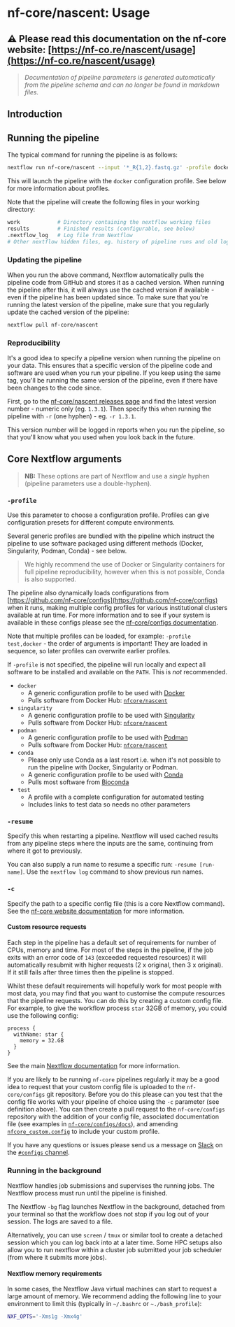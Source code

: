 # nf-core/nascent: Usage

## :warning: Please read this documentation on the nf-core website: [https://nf-co.re/nascent/usage](https://nf-co.re/nascent/usage)

> _Documentation of pipeline parameters is generated automatically from the pipeline schema and can no longer be found in markdown files._

## Introduction

<!-- TODO nf-core: Add documentation about anything specific to running your pipeline. For general topics, please point to (and add to) the main nf-core website. -->

## Running the pipeline

The typical command for running the pipeline is as follows:

```bash
nextflow run nf-core/nascent --input '*_R{1,2}.fastq.gz' -profile docker
```

This will launch the pipeline with the `docker` configuration profile. See below for more information about profiles.

Note that the pipeline will create the following files in your working directory:

```bash
work            # Directory containing the nextflow working files
results         # Finished results (configurable, see below)
.nextflow_log   # Log file from Nextflow
# Other nextflow hidden files, eg. history of pipeline runs and old logs.
```

### Updating the pipeline

When you run the above command, Nextflow automatically pulls the pipeline code from GitHub and stores it as a cached version. When running the pipeline after this, it will always use the cached version if available - even if the pipeline has been updated since. To make sure that you're running the latest version of the pipeline, make sure that you regularly update the cached version of the pipeline:

```bash
nextflow pull nf-core/nascent
```

### Reproducibility

It's a good idea to specify a pipeline version when running the pipeline on your data. This ensures that a specific version of the pipeline code and software are used when you run your pipeline. If you keep using the same tag, you'll be running the same version of the pipeline, even if there have been changes to the code since.

First, go to the [nf-core/nascent releases page](https://github.com/nf-core/nascent/releases) and find the latest version number - numeric only (eg. `1.3.1`). Then specify this when running the pipeline with `-r` (one hyphen) - eg. `-r 1.3.1`.

This version number will be logged in reports when you run the pipeline, so that you'll know what you used when you look back in the future.

## Core Nextflow arguments

> **NB:** These options are part of Nextflow and use a _single_ hyphen (pipeline parameters use a double-hyphen).

### `-profile`

Use this parameter to choose a configuration profile. Profiles can give configuration presets for different compute environments.

Several generic profiles are bundled with the pipeline which instruct the pipeline to use software packaged using different methods (Docker, Singularity, Podman, Conda) - see below.

> We highly recommend the use of Docker or Singularity containers for full pipeline reproducibility, however when this is not possible, Conda is also supported.

The pipeline also dynamically loads configurations from [https://github.com/nf-core/configs](https://github.com/nf-core/configs) when it runs, making multiple config profiles for various institutional clusters available at run time. For more information and to see if your system is available in these configs please see the [nf-core/configs documentation](https://github.com/nf-core/configs#documentation).

Note that multiple profiles can be loaded, for example: `-profile test,docker` - the order of arguments is important!
They are loaded in sequence, so later profiles can overwrite earlier profiles.

If `-profile` is not specified, the pipeline will run locally and expect all software to be installed and available on the `PATH`. This is _not_ recommended.

* `docker`
  * A generic configuration profile to be used with [Docker](https://docker.com/)
  * Pulls software from Docker Hub: [`nfcore/nascent`](https://hub.docker.com/r/nfcore/nascent/)
* `singularity`
  * A generic configuration profile to be used with [Singularity](https://sylabs.io/docs/)
  * Pulls software from Docker Hub: [`nfcore/nascent`](https://hub.docker.com/r/nfcore/nascent/)
* `podman`
  * A generic configuration profile to be used with [Podman](https://podman.io/)
  * Pulls software from Docker Hub: [`nfcore/nascent`](https://hub.docker.com/r/nfcore/nascent/)
* `conda`
  * Please only use Conda as a last resort i.e. when it's not possible to run the pipeline with Docker, Singularity or Podman.
  * A generic configuration profile to be used with [Conda](https://conda.io/docs/)
  * Pulls most software from [Bioconda](https://bioconda.github.io/)
* `test`
  * A profile with a complete configuration for automated testing
  * Includes links to test data so needs no other parameters

### `-resume`

Specify this when restarting a pipeline. Nextflow will used cached results from any pipeline steps where the inputs are the same, continuing from where it got to previously.

You can also supply a run name to resume a specific run: `-resume [run-name]`. Use the `nextflow log` command to show previous run names.

### `-c`

Specify the path to a specific config file (this is a core Nextflow command). See the [nf-core website documentation](https://nf-co.re/usage/configuration) for more information.

#### Custom resource requests

Each step in the pipeline has a default set of requirements for number of CPUs, memory and time. For most of the steps in the pipeline, if the job exits with an error code of `143` (exceeded requested resources) it will automatically resubmit with higher requests (2 x original, then 3 x original). If it still fails after three times then the pipeline is stopped.

Whilst these default requirements will hopefully work for most people with most data, you may find that you want to customise the compute resources that the pipeline requests. You can do this by creating a custom config file. For example, to give the workflow process `star` 32GB of memory, you could use the following config:

```nextflow
process {
  withName: star {
    memory = 32.GB
  }
}
```

See the main [Nextflow documentation](https://www.nextflow.io/docs/latest/config.html) for more information.

If you are likely to be running `nf-core` pipelines regularly it may be a good idea to request that your custom config file is uploaded to the `nf-core/configs` git repository. Before you do this please can you test that the config file works with your pipeline of choice using the `-c` parameter (see definition above). You can then create a pull request to the `nf-core/configs` repository with the addition of your config file, associated documentation file (see examples in [`nf-core/configs/docs`](https://github.com/nf-core/configs/tree/master/docs)), and amending [`nfcore_custom.config`](https://github.com/nf-core/configs/blob/master/nfcore_custom.config) to include your custom profile.

If you have any questions or issues please send us a message on [Slack](https://nf-co.re/join/slack) on the [`#configs` channel](https://nfcore.slack.com/channels/configs).

### Running in the background

Nextflow handles job submissions and supervises the running jobs. The Nextflow process must run until the pipeline is finished.

The Nextflow `-bg` flag launches Nextflow in the background, detached from your terminal so that the workflow does not stop if you log out of your session. The logs are saved to a file.

Alternatively, you can use `screen` / `tmux` or similar tool to create a detached session which you can log back into at a later time.
Some HPC setups also allow you to run nextflow within a cluster job submitted your job scheduler (from where it submits more jobs).

#### Nextflow memory requirements

In some cases, the Nextflow Java virtual machines can start to request a large amount of memory.
We recommend adding the following line to your environment to limit this (typically in `~/.bashrc` or `~./bash_profile`):

```bash
NXF_OPTS='-Xms1g -Xmx4g'
```
